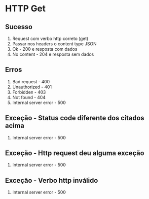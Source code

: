 # HTTP Get

## Sucesso
1. Request com verbo http correto (get)
2. Passar nos headers o content type JSON
3. Ok - 200 e resposta com dados
4. No content - 204 e resposta sem dados

## Erros
1. Bad request - 400
2. Unauthorized - 401
3. Forbidden - 403
4. Not found - 404
5. Internal server error - 500

## Exceção - Status code diferente dos citados acima
1. Internal server error - 500

## Exceção - Http request deu alguma exceção
1. Internal server error - 500

## Exceção - Verbo http inválido
1. Internal server error - 500
